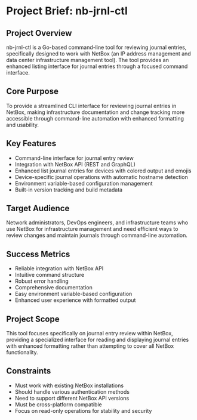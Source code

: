 # Project Brief: nb-jrnl-ctl

## Project Overview
nb-jrnl-ctl is a Go-based command-line tool for reviewing journal entries, specifically designed to work with NetBox (an IP address management and data center infrastructure management tool). The tool provides an enhanced listing interface for journal entries through a focused command interface.

## Core Purpose
To provide a streamlined CLI interface for reviewing journal entries in NetBox, making infrastructure documentation and change tracking more accessible through command-line automation with enhanced formatting and usability.

## Key Features
- Command-line interface for journal entry review
- Integration with NetBox API (REST and GraphQL)
- Enhanced list journal entries for devices with colored output and emojis
- Device-specific journal operations with automatic hostname detection
- Environment variable-based configuration management
- Built-in version tracking and build metadata

## Target Audience
Network administrators, DevOps engineers, and infrastructure teams who use NetBox for infrastructure management and need efficient ways to review changes and maintain journals through command-line automation.

## Success Metrics
- Reliable integration with NetBox API
- Intuitive command structure
- Robust error handling
- Comprehensive documentation
- Easy environment variable-based configuration
- Enhanced user experience with formatted output

## Project Scope
This tool focuses specifically on journal entry review within NetBox, providing a specialized interface for reading and displaying journal entries with enhanced formatting rather than attempting to cover all NetBox functionality.

## Constraints
- Must work with existing NetBox installations
- Should handle various authentication methods
- Need to support different NetBox API versions
- Must be cross-platform compatible
- Focus on read-only operations for stability and security
